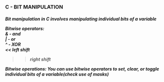 ### C - BIT MANIPULATION

<h5>
Bit manipulation in C involves manipulating individual bits of a variable<br>

Bitwise operators: <br>
& - and <br>
| - or <br>
^ - XOR <br>
<< left shift<br>
>> right shift <br>

Bitwise operations: You can use bitwise operators to set, clear, or toggle individual bits of a variable(check use of masks)<br>
</h5>
